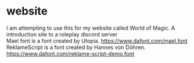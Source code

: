 # website
I am attempting to use this for my website called World of Magic. A introduction site to a roleplay discord server <br/>
Mael font is a font created by Utopia. https://www.dafont.com/mael.font <br/>
ReklameScript is a font created by Hannes von Döhren. https://www.dafont.com/reklame-script-demo.font
